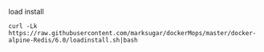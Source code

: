 
load install

```
curl -Lk https://raw.githubusercontent.com/marksugar/dockerMops/master/docker-alpine-Redis/6.0/loadinstall.sh|bash
```
